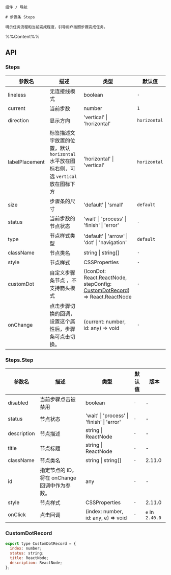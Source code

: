 `````
组件 / 导航

# 步骤条 Steps

明示任务流程和当前完成程度，引导用户按照步骤完成任务。
`````

%%Content%%

## API

### Steps

|参数名|描述|类型|默认值|
|---|---|---|---|
|lineless|无连接线模式|boolean |`-`|
|current|当前步数|number |`1`|
|direction|显示方向|'vertical' \| 'horizontal' |`horizontal`|
|labelPlacement|标签描述文字放置的位置，默认 `horizontal` 水平放在图标右侧，可选 `vertical` 放在图标下方|'horizontal' \| 'vertical' |`horizontal`|
|size|步骤条的尺寸|'default' \| 'small' |`default`|
|status|当前步数的节点状态|'wait' \| 'process' \| 'finish' \| 'error' |`-`|
|type|节点样式类型|'default' \| 'arrow' \| 'dot' \| 'navigation' |`default`|
|className|节点类名|string \| string[] |`-`|
|style|节点样式|CSSProperties |`-`|
|customDot|自定义步骤条节点 ，不支持箭头模式|(IconDot: React.ReactNode, stepConfig: [CustomDotRecord](#customdotrecord)) => React.ReactNode |`-`|
|onChange|点击步骤切换的回调，设置这个属性后，步骤条可点击切换。|(current: number, id: any) => void |`-`|

### Steps.Step

|参数名|描述|类型|默认值|版本|
|---|---|---|---|---|
|disabled|当前步骤点击被禁用|boolean |`-`|-|
|status|节点状态|'wait' \| 'process' \| 'finish' \| 'error' |`-`|-|
|description|节点描述|string \| ReactNode |`-`|-|
|title|节点标题|string \| ReactNode |`-`|-|
|className|节点类名|string \| string[] |`-`|2.11.0|
|id|指定节点的 ID，将在 onChange 回调中作为参数。|any |`-`|-|
|style|节点样式|CSSProperties |`-`|2.11.0|
|onClick|点击回调|(index: number, id: any, e) => void |`-`|`e` in `2.40.0`|

### CustomDotRecord

```js
export type CustomDotRecord = {
  index: number;
  status: string;
  title: ReactNode;
  description: ReactNode;
};
```
